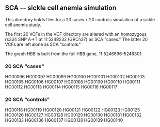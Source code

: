 ## SCA -- sickle cell anemia simulation

This directory holds files for a 20 cases x 20 controls simulation of a sickle cell anemia study.

The first 20 VCFs in the VCF directory are altered with an homozygous rs334 SNP A->T at 11:5248232 (GRCh37) as SCA "cases." The latter 20 VCFs are left alone as SCA "controls."

The graph HBB is built from the full HBB gene, 11:5246696-5248301.

### 20 SCA "cases"
HG00096 HG00097 HG00099 HG00100 HG00101 HG00102 HG00103 HG00105 HG00106 HG00107 HG00108 HG00109 HG00110 HG00111 HG00112 HG00113 HG00114 HG00115 HG00116 HG00117

### 20 SCA "controls"
HG00118 HG00119 HG00120 HG00121 HG00122 HG00123 HG00125 HG00126 HG00127 HG00128 HG00129 HG00130 HG00131 HG00132 HG00133 HG00136 HG00137 HG00138 HG00139 HG00140

